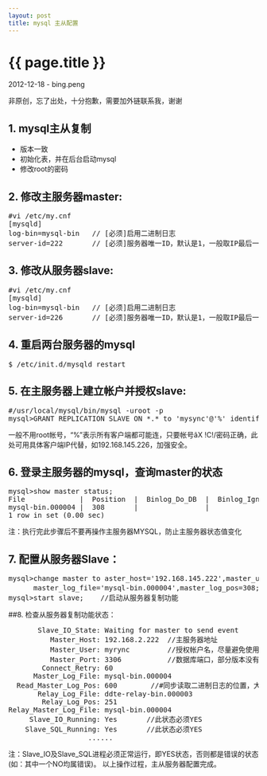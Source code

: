 ```yaml
---
layout: post
title: mysql 主从配置
---
```


{{ page.title }}
================

<p class="meta">2012-12-18 - bing.peng</p>

<p class="note">非原创，忘了出处，十分抱歉，需要加外链联系我，谢谢</p>

## 1. mysql主从复制

* 版本一致
* 初始化表，并在后台启动mysql
* 修改root的密码


## 2. 修改主服务器master:

<pre class="terminal">
#vi /etc/my.cnf
[mysqld]
log-bin=mysql-bin   // [必须]启用二进制日志
server-id=222       // [必须]服务器唯一ID，默认是1，一般取IP最后一段
</pre>


## 3. 修改从服务器slave:

<pre class="terminal">
#vi /etc/my.cnf
[mysqld]
log-bin=mysql-bin   // [必须]启用二进制日志
server-id=226       // [必须]服务器唯一ID，默认是1，一般取IP最后一段
</pre>


## 4. 重启两台服务器的mysql

<pre class="terminal">
$ /etc/init.d/mysqld restart
</pre>


## 5. 在主服务器上建立帐户并授权slave:

<pre class="terminal">
#/usr/local/mysql/bin/mysql -uroot -p
mysql>GRANT REPLICATION SLAVE ON *.* to 'mysync'@'%' identified by 'q123456';
</pre>

一般不用root帐号，“%”表示所有客户端都可能连，只要帐号ãX !C!/密码正确，此处可用具体客户端IP代替，如192.168.145.226，加强安全。


## 6. 登录主服务器的mysql，查询master的状态

<pre class="terminal">
mysql>show master status;
File             |  Position  |  Binlog_Do_DB  |  Binlog_Ignore_DB
mysql-bin.000004 |  308       |                | 
1 row in set (0.00 sec)
</pre>

注：执行完此步骤后不要再操作主服务器MYSQL，防止主服务器状态值变化


## 7. 配置从服务器Slave：

<pre class="terminal">
mysql>change master to aster_host='192.168.145.222',master_user='tb',master_password='q123456',
      master_log_file='mysql-bin.000004',master_log_pos=308;   //注意不要断开，“308”无单引号
mysql>start slave;    //启动从服务器复制功能
</pre>


##8. 检查从服务器复制功能状态：

<pre class="terminal">
       Slave_IO_State: Waiting for master to send event
          Master_Host: 192.168.2.222  //主服务器地址
          Master_User: myrync         //授权帐户名，尽量避免使用root
          Master_Port: 3306           //数据库端口，部分版本没有此行
        Connect_Retry: 60
      Master_Log_File: mysql-bin.000004
  Read_Master_Log_Pos: 600        //#同步读取二进制日志的位置，大于等于>=Exec_Master_Log_Pos
       Relay_Log_File: ddte-relay-bin.000003
        Relay_Log_Pos: 251
Relay_Master_Log_File: mysql-bin.000004
     Slave_IO_Running: Yes       //此状态必须YES
    Slave_SQL_Running: Yes       //此状态必须YES
                   ......
</pre>

注：Slave_IO及Slave_SQL进程必须正常运行，即YES状态，否则都是错误的状态(如：其中一个NO均属错误)。
以上操作过程，主从服务器配置完成。

